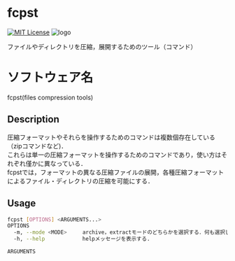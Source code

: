 # fcpst
[![MIT License](https://img.shields.io/badge/License-MIT-green)](https://github.com/clownUR/fcpst/blob/main/LICENSE) 
![logo](img/logo.jpeg)

ファイルやディレクトリを圧縮，展開するためのツール（コマンド）

# ソフトウェア名
fcpst(files compression tools)

## Description
圧縮フォーマットやそれらを操作するためのコマンドは複数個存在している（zipコマンドなど)．  
これらは単一の圧縮フォーマットを操作するためのコマンドであり，使い方はそれぞれ僅かに異なっている．  
fcpstでは，フォーマットの異なる圧縮ファイルの展開，各種圧縮フォーマットによるファイル・ディレクトリの圧縮を可能にする．     

## Usage
```sh
fcpst [OPTIONS] <ARGUMENTS...>
OPTIONS
  -m, --mode <MODE>     archive，extractモードのどちらかを選択する．何も選択しなければdefaultモードで実行される．    
  -h, --help            helpメッセージを表示する.

ARGUMENTS  

```

